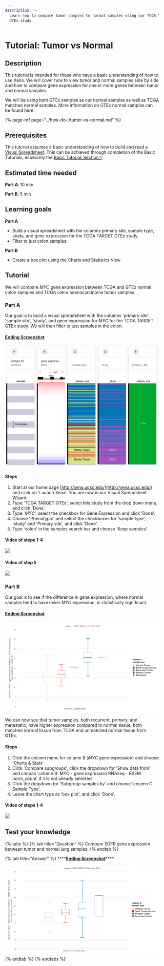 ```yaml
---
description: >-
  Learn how to compare tumor samples to normal samples using our TCGA TARGET
  GTEx study
---
```


# Tutorial: Tumor vs Normal

## Description

This tutorial is intended for those who have a basic understanding of how to use Xena. We will cover how to view tumor and normal samples side by side and how to compare gene expression for one or more genes between tumor and normal samples. 

We will be using both GTEx samples as our normal samples as well as TCGA matched normal samples. More information on GTEx normal samples can be found here:

{% page-ref page="../how-do-i/tumor-vs-normal.md" %}

## Prerequisites

This tutorial assumes a basic understanding of how to build and read a [Visual Spreadsheet](../overview-of-features/visual-spreadsheet/). This can be achieved through completion of the Basic Tutorials, especially the [Basic Tutorial: Section 1](basic-tutorial-section-1.md).

## Estimated time needed

**Part A**: 10 min

**Part B**: 5 min

## Learning goals

**Part A**

* Build a visual spreadsheet with the columns primary site, sample type, study, and gene expression for the TCGA TARGET GTEx study.
* Filter to just colon samples.

**Part B**

* Create a box plot using the Charts and Statistics View

## Tutorial

We will compare _MYC_ gene expression between TCGA and GTEx normal colon samples and TCGA colon adenocarcinoma tumor samples.

### Part A

Our goal is to build a visual spreadsheet with the columns 'primary site', 'sample site', 'study', and gene expression for _MYC_ for the TCGA TARGET GTEx study. We will then filter to just samples in the colon.

#### [Ending Screenshot](https://xenabrowser.net/?bookmark=1bd621010a99958b139840a83a49562d)

![](../.gitbook/assets/screen-shot-2021-06-08-at-1.59.21-pm.png)

#### Steps

1. Start at our home page [http://xena.ucsc.edu/](http://xena.ucsc.edu/) and click on 'Launch Xena'. You are now in our Visual Spreadsheet Wizard.
2. Type 'TCGA TARGET GTEx', select this study from the drop down menu, and click 'Done'.
3. Type '_MYC_', select the checkbox for Gene Expression and click 'Done'.
4. Choose 'Phenotypic' and select the checkboxes for 'sample type', 'study' and 'Primary site', and click 'Done'.
5. Type 'colon' in the samples search bar and choose 'Keep samples'.

#### Video of steps 1-4

![](../.gitbook/assets/tvn_make_vs.gif)

#### Video of step 5

![](../.gitbook/assets/tvn_filter_colon.gif)

### Part B

Our goal is to see if the difference in gene expression, where normal samples tend to have lower _MYC_ expression, is statistically significant.

#### [Ending Screenshot](https://xenabrowser.net/?bookmark=5037e150565a8331ca94d869dfb0a209)

![](../.gitbook/assets/screen-shot-2021-06-08-at-2.02.19-pm.png)

We can now see that tumor samples, both recurrent, primary, and metastatic, have higher expression compared to normal tissue, both matched normal tissue from TCGA and unmatched normal tissue from GTEx.

#### Steps

1. Click the column menu for column B \(_MYC_ gene expression\) and choose 'Charts & Stats'
2. Click 'Compare subgroups', click the dropdown for 'Show data from' and choose 'column B: MYC - gene expression RNAseq - RSEM norm\_count' if it is not already selected
3. Click the dropdown for 'Subgroup samples by' and choose 'column C: Sample Type'.
4. Leave the chart type as 'box plot', and click 'Done'. 

#### Video of steps 1-4

![](../.gitbook/assets/tvn_chart.gif)

## Test your knowledge

{% tabs %}
{% tab title="Question" %}
Compare EGFR gene expression between tumor and normal lung samples.
{% endtab %}

{% tab title="Answer" %}
\*\*\*\*[**Ending Screenshot**](https://xenabrowser.net/?bookmark=6b6103b8e6dab4eb31d2008891b59814)\*\*\*\*

![](../.gitbook/assets/screen-shot-2021-06-09-at-11.57.59-am.png)
{% endtab %}
{% endtabs %}

